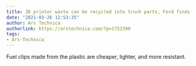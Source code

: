 ```yaml
---
title: 3D printer waste can be recycled into truck parts, Ford finds
date: "2021-03-26 12:53:35"
author: Ars Technica
authorlink: https://arstechnica.com/?p=1752390
tags:
- Ars-Technica
---
```

Fuel clips made from the plastic are cheaper, lighter, and more resistant.